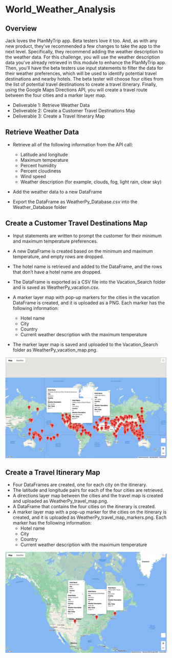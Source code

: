 # World_Weather_Analysis

## Overview

Jack loves the PlanMyTrip app. Beta testers love it too. And, as with any new product, they've recommended a few changes to take the app to the next level. Specifically, they recommend adding the weather description to the weather data.
For this challenge, you will use the weather description data you've already retrieved in this module to enhance the PlanMyTrip app. Then, you'll have the beta testers use input statements to filter the data for their weather preferences, which will be used to identify potential travel destinations and nearby hotels. The beta tester will choose four cities from the list of potential travel destinations to create a travel itinerary. Finally, using the Google Maps Directions API, you will create a travel route between the four cities and a marker layer map.

* Deliverable 1: Retrieve Weather Data
* Deliverable 2: Create a Customer Travel Destinations Map
* Deliverable 3: Create a Travel Itinerary Map

## Retrieve Weather Data 

* Retrieve all of the following information from the API call:
   - Latitude and longitude
   - Maximum temperature
   - Percent humidity
   - Percent cloudiness
   - Wind speed
   - Weather description (for example, clouds, fog, light rain, clear sky)

* Add the weather data to a new DataFrame 
* Export the DataFrame as WeatherPy_Database.csv into the Weather_Database folder 

## Create a Customer Travel Destinations Map

* Input statements are written to prompt the customer for their minimum and maximum temperature preferences. 
* A new DataFrame is created based on the minimum and maximum temperature, and empty rows are dropped.
* The hotel name is retrieved and added to the DataFrame, and the rows that don’t have a hotel name are dropped. 
* The DataFrame is exported as a CSV file into the Vacation_Search folder and is saved as WeatherPy_vacation.csv.
* A marker layer map with pop-up markers for the cities in the vacation DataFrame is created, and it is uploaded as a PNG. Each marker has the following information: 
   - Hotel name
   - City
   - Country
   - Current weather description with the maximum temperature

* The marker layer map is saved and uploaded to the Vacation_Search folder as WeatherPy_vacation_map.png.

![WeatherPy_vation_map](https://github.com/cbrito3/World_Weather_Analysis/blob/main/Vacation_Search/WeatherPy_vation_map.png)

## Create a Travel Itinerary Map 

* Four DataFrames are created, one for each city on the itinerary. 
* The latitude and longitude pairs for each of the four cities are retrieved. 
* A directions layer map between the cities and the travel map is created and uploaded as WeatherPy_travel_map.png. 
* A DataFrame that contains the four cities on the itinerary is created. 
* A marker layer map with a pop-up marker for the cities on the itinerary is created, and it is uploaded as WeatherPy_travel_map_markers.png. Each marker has the following information: 
    - Hotel name
    - City
    - Country
    - Current weather description with the maximum temperature
    
![WeatherPy_travel_map_markers](https://github.com/cbrito3/World_Weather_Analysis/blob/main/Vacation_Itinerary/WeatherPy_travel_map_markers.png)
